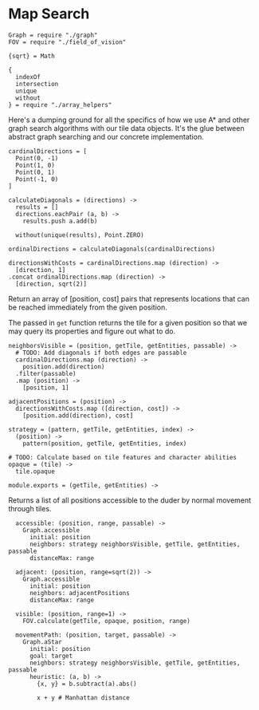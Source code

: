 Map Search
==========

    Graph = require "./graph"
    FOV = require "./field_of_vision"

    {sqrt} = Math

    {
      indexOf
      intersection
      unique
      without
    } = require "./array_helpers"

Here's a dumping ground for all the specifics of how we use A* and other graph
search algorithms with our tile data objects. It's the glue between
abstract graph searching and our concrete implementation.

    cardinalDirections = [
      Point(0, -1)
      Point(1, 0)
      Point(0, 1)
      Point(-1, 0)
    ]

    calculateDiagonals = (directions) ->
      results = []
      directions.eachPair (a, b) ->
        results.push a.add(b)

      without(unique(results), Point.ZERO)

    ordinalDirections = calculateDiagonals(cardinalDirections)

    directionsWithCosts = cardinalDirections.map (direction) ->
      [direction, 1]
    .concat ordinalDirections.map (direction) ->
      [direction, sqrt(2)]

Return an array of [position, cost] pairs that represents locations that can
be reached immediately from the given position.

The passed in `get` function returns the tile for a given position so that we
may query its properties and figure out what to do.

    neighborsVisible = (position, getTile, getEntities, passable) ->
      # TODO: Add diagonals if both edges are passable
      cardinalDirections.map (direction) ->
        position.add(direction)
      .filter(passable)
      .map (position) ->
        [position, 1]

    adjacentPositions = (position) ->
      directionsWithCosts.map ([direction, cost]) ->
        [position.add(direction), cost]

    strategy = (pattern, getTile, getEntities, index) ->
      (position) ->
        pattern(position, getTile, getEntities, index)

    # TODO: Calculate based on tile features and character abilities
    opaque = (tile) ->
      tile.opaque

    module.exports = (getTile, getEntities) ->

Returns a list of all positions accessible to the duder by normal movement
through tiles.

      accessible: (position, range, passable) ->
        Graph.accessible
          initial: position
          neighbors: strategy neighborsVisible, getTile, getEntities, passable
          distanceMax: range

      adjacent: (position, range=sqrt(2)) ->
        Graph.accessible
          initial: position
          neighbors: adjacentPositions
          distanceMax: range

      visible: (position, range=1) ->
        FOV.calculate(getTile, opaque, position, range)

      movementPath: (position, target, passable) ->
        Graph.aStar
          initial: position
          goal: target
          neighbors: strategy neighborsVisible, getTile, getEntities, passable
          heuristic: (a, b) ->
            {x, y} = b.subtract(a).abs()

            x + y # Manhattan distance

